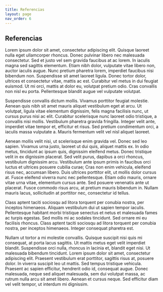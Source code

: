 ```yaml
---
title: Referencias
layout: page
nav_order: 6
---
```



## Referencias

Lorem ipsum dolor sit amet, consectetur adipiscing elit. Quisque laoreet nulla eget ullamcorper rhoncus. Donec pulvinar libero nec malesuada consectetur. Sed et justo vel sem gravida faucibus at ac lorem. In iaculis magna sed sagittis elementum. Etiam nibh dolor, vulputate vitae libero non, auctor iaculis augue. Nunc pretium pharetra lorem, imperdiet faucibus nisi bibendum non. Suspendisse sit amet laoreet ligula. Donec tortor dolor, ultrices et consectetur vitae, mattis ac est. Curabitur vel metus in dui feugiat euismod. Ut mi orci, mattis at dolor eu, volutpat pretium odio. Cras convallis non nisl eu porta. Pellentesque blandit augue vel vulputate volutpat.

Suspendisse convallis dictum mollis. Vivamus porttitor feugiat molestie. Aenean quis nibh sit amet mauris aliquet vestibulum eget at arcu. Ut volutpat, ligula vitae elementum dignissim, felis magna facilisis nunc, ut cursus purus nisi ac elit. Curabitur scelerisque nunc laoreet odio tristique, a convallis nisi mollis. Vestibulum pharetra gravida fringilla. Integer velit ante, imperdiet vitae tempor et, efficitur et risus. Sed pretium condimentum orci, a iaculis massa vulputate a. Mauris fermentum velit vel nisl aliquet laoreet.

Aenean mollis velit nisi, ut scelerisque enim gravida vel. Donec sed leo sapien. Vivamus urna justo, laoreet ut dui quis, aliquet mattis ex. In odio metus, tincidunt ac ipsum quis, dignissim eleifend metus. Donec tristique velit in ex dignissim placerat. Sed velit purus, dapibus a orci rhoncus, vestibulum dignissim arcu. Vestibulum ante ipsum primis in faucibus orci luctus et ultrices posuere cubilia curae; Cras non enim vehicula, eleifend risus nec, accumsan libero. Duis ultrices porttitor elit, ut mollis dolor cursus at. Fusce eleifend viverra nunc nec pellentesque. Etiam odio mauris, ornare vitae urna vitae, elementum cursus ante. Sed posuere venenatis ante ut placerat. Fusce commodo risus arcu, at pretium mauris bibendum in. Nullam mauris lacus, sollicitudin at porttitor nec, consectetur id tellus.

Class aptent taciti sociosqu ad litora torquent per conubia nostra, per inceptos himenaeos. Aliquam vestibulum dui ut sapien tempor iaculis. Pellentesque habitant morbi tristique senectus et netus et malesuada fames ac turpis egestas. Sed mollis mi ac sodales tincidunt. Sed ornare mi eu facilisis rhoncus. Class aptent taciti sociosqu ad litora torquent per conubia nostra, per inceptos himenaeos. Integer consequat pharetra est.

Nullam ut tortor a mi molestie convallis. Quisque suscipit nisi quis mi consequat, at porta lacus sagittis. Ut mattis metus eget velit imperdiet blandit. Suspendisse orci nulla, rhoncus in lacinia et, blandit eget nisi. Ut malesuada bibendum tincidunt. Lorem ipsum dolor sit amet, consectetur adipiscing elit. Praesent vestibulum erat porttitor, sagittis risus at, posuere dolor. In viverra suscipit leo ut mattis. Sed tempus tristique vehicula. Praesent ac sapien efficitur, hendrerit odio id, consequat augue. Donec malesuada, neque sed aliquet malesuada, sem dui volutpat massa, ac rutrum nulla arcu sit amet libero. Aenean et cursus neque. Sed efficitur diam vel velit tempor, ut interdum mi dignissim. 
